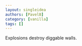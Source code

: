```yaml
---
layout: singleidea
authors: [PavelB]
category: [vanilla]
tags: []
---
```

Explosions destroy diggable walls.
